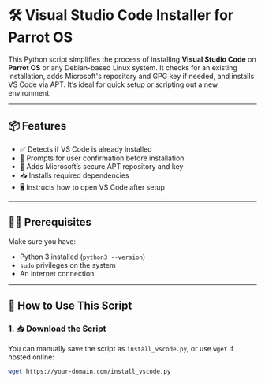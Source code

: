 # 🛠️ Visual Studio Code Installer for Parrot OS

This Python script simplifies the process of installing **Visual Studio Code** on **Parrot OS** or any Debian-based Linux system. It checks for an existing installation, adds Microsoft's repository and GPG key if needed, and installs VS Code via APT. It’s ideal for quick setup or scripting out a new environment.

---

## 📦 Features

- ✅ Detects if VS Code is already installed
- 🧠 Prompts for user confirmation before installation
- 🔐 Adds Microsoft’s secure APT repository and key
- 📥 Installs required dependencies
- 🖥️ Instructs how to open VS Code after setup

---

## 🧑‍💻 Prerequisites

Make sure you have:

- Python 3 installed (`python3 --version`)
- `sudo` privileges on the system
- An internet connection

---

## 🚀 How to Use This Script

### 1. 📥 Download the Script

You can manually save the script as `install_vscode.py`, or use `wget` if hosted online:
```bash
wget https://your-domain.com/install_vscode.py

